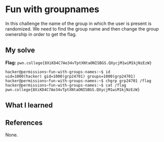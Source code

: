 # Fun with groupnames

In this challenge the name of the group in which the user is present is randomized. We need to find the group name and then
change the group ownership in order to get the flag.

## My solve
**Flag:** `pwn.college{8XiKD4C7Ae34vTptXNtaONISBGS.QXycjM1wiM1kjNzEzW}`


```
hacker@permissions~fun-with-groups-names:~$ id
uid=1000(hacker) gid=1000(grp24701) groups=1000(grp24701)
hacker@permissions~fun-with-groups-names:~$ chgrp grp24701 /flag
hacker@permissions~fun-with-groups-names:~$ cat /flag
pwn.college{8XiKD4C7Ae34vTptXNtaONISBGS.QXycjM1wiM1kjNzEzW}
```

## What I learned


## References 
None.
